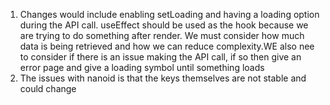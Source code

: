 1. Changes would include enabling setLoading and having a loading option during the API call.
useEffect should be used as the hook because we are trying to do something after render. We must consider
how much data is being retrieved and how we can reduce complexity.WE also nee to consider if there is an issue
making the API call, if so then give an error page and give a loading symbol until something loads
2. The issues with nanoid is that the keys themselves are not stable and could change